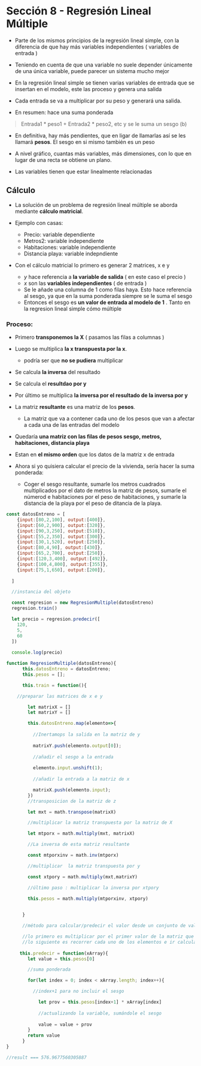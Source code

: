 # Sección 8 - Regresión Lineal Múltiple

- Parte de los mismos principios de la regresión lineal simple, con la diferencia de que hay más variables independientes ( variables de entrada )
- Teniendo en cuenta de que una variable no suele depender únicamente de una única variable, puede parecer un sistema mucho mejor
- En la regresión lineal simple se tienen varias variables de entrada que se insertan en el modelo, este las proceso y genera una salida

- Cada entrada se va a multiplicar por su peso y generará una salida.

- En resumen: hace una suma ponderada
> Entrada1 * peso1 + Entrada2 * peso2, etc y se le suma un sesgo (b)

- En definitiva, hay más pendientes, que en ligar de llamarlas así se les llamará **pesos**. El sesgo en si mismo también es un peso

- A nivel gráfico, cuantas más variables, más dimensiones, con lo que en lugar de una recta se obtiene un plano.
- Las variables tienen que estar linealmente relacionadas

## Cálculo

- La solución de un problema de regresión lineal múltiple se aborda mediante **cálculo matricial**.
- Ejemplo con casas:
    - Precio: variable dependiente
    - Metros2: variable independiente
    - Habitaciones: variable independiente
    - Distancia playa: variable indepndiente
- Con el cálculo matricial lo primero es generar 2 matrices, x e y

    - *y* hace referencia a **la variable de salida** ( en este caso el precio )
    - *x* son las **variables independientes** ( de entrada )
    - Se le añade una columna de 1 como filas haya. Esto hace referencia al sesgo, ya que en la suma ponderada siempre se le suma el sesgo
    - Entonces el sesgo es **un valor de entrada al modelo de 1** . Tanto en la regresion lineal simple cómo  múltiple

### Proceso:
- Primero **transponemos la X** ( pasamos las filas a columnas )
- Luego se multiplica **la x transpuesta por la x**.
    - podría ser que **no se pudiera** multiplicar
- Se calcula **la inversa** del resultado
- Se calcula el **resultdao por y**
- Por último se multiplica **la inversa por el resultado de la inversa por y**
- La matriz **resultante** es una matriz de los **pesos**.
    - La matriz que va a contener cada uno de los pesos que van a afectar a cada una de las entradas del modelo
- Quedaría **una matriz con las filas de pesos sesgo, metros, habitaciones, distancia playa** 
- Estan en **el mismo orden** que los datos de la matriz x de entrada

- Ahora si yo quisiera calcular el precio de la vivienda, sería hacer la suma ponderada:
    - Coger el sesgo resultante, sumarle los metros cuadrados multiplicados por el dato de metros la matriz de pesos, sumarle el númerod e habitaciones por el peso de habitaciones, y sumarle la distancia de la playa por el peso de ditancia de la playa. 
~~~js
const datosEntreno = [
    {input:[80,2,100], output:[400]},
    {input:[60,2,900], output:[320]},
    {input:[90,3,250], output:[510]},
    {input:[55,2,350], output:[300]},
    {input:[30,1,520], output:[250]},
    {input:[80,4,90], output:[430]},
    {input:[65,2,700], output:[250]},
    {input:[120,3,400], output:[492]},
    {input:[100,4,800], output:[355]},
    {input:[75,1,650], output:[200]},
    
  ]

  //instancia del objeto

  const regresion = new RegresionMultiple(datosEntreno)
  regresion.train()

  let precio = regresion.predecir([
    120,
    5,
    60
  ])
  
  console.log(precio)

function RegresionMultiple(datosEntreno){
      this.datosEntreno = datosEntreno;
      this.pesos = [];

      this.train = function(){

    //preparar las matrices de x e y

        let matrixX = []
        let matrixY = []

        this.datosEntreno.map(elemento=>{
          
          //Inertamops la salida en la matriz de y
         
          matrixY.push(elemento.output[0]);
         
          //añadir el sesgo a la entrada
         
          elemento.input.unshift(1);
         
          //añadir la entrada a la matriz de x

          matrixX.push(elemento.input);
        })
        //transposicion de la matriz de z

        let mxt = math.transpose(matrixX)

        //multiplicar la matriz transpuesta por la matriz de X

        let mtporx = math.multiply(mxt, matrixX)

        //La inversa de esta matriz resultante

        const mtporxinv = math.inv(mtporx)

        //multiplicar  la matriz transpuesta por y 

        const xtpory = math.multiply(mxt,matrixY)

        //último paso : multiplicar la inversa por xtpory

        this.pesos = math.multiply(mtporxinv, xtpory)

      
      }

      //método para calcular/predecir el valor desde un conjunto de valores

      //lo primero es multiplicar por el primer valor de la matriz que es el sesgo
      //lo siguiente es recorrer cada uno de los elementos e ir calculando un valor provisional
     
     this.predecir = function(xArray){
        let value = this.pesos[0]

        //suma ponderada

        for(let index = 0; index < xArray.length; index++){

          //index+1 para no incluir el sesgo

            let prov = this.pesos[index+1] * xArray[index]
            
            //actualizando la variable, sumándole el sesgo 
            
            value = value + prov
        }
        return value
      }
}

//result === 576.9677560305887
~~~~